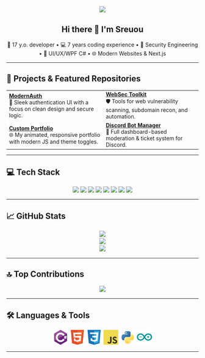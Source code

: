 <div align="center">
  <img height="180" src="https://avatars.githubusercontent.com/u/184767411?s=400&u=fb25f7af2477956deef015ab44131cd8acffdd77&v=4" />
</div>

<h2 align="center">Hi there 👋 I'm <b>Sreuou</b></h2>
<p align="center">
  🧠 17 y.o. developer • 💻 7 years coding experience • 🔐 Security Engineering • 🎨 UI/UX/WPF C# • 🌐 Modern Websites & Next.js
</p>

---

## 🚀 Projects & Featured Repositories

<table>
  <tr>
    <td>
      <a href="https://github.com/sreuou"><b>ModernAuth</b></a><br/>
      🔐 Sleek authentication UI with a focus on clean design and secure logic.
    </td>
    <td>
      <a href="https://github.com/sreuou"><b>WebSec Toolkit</b></a><br/>
      🛡️ Tools for web vulnerability scanning, subdomain recon, and automation.
    </td>
  </tr>
  <tr>
    <td>
      <a href="https://github.com/sreuou"><b>Custom Portfolio</b></a><br/>
      🌐 My animated, responsive portfolio with modern JS and theme toggles.
    </td>
    <td>
      <a href="https://github.com/sreuou"><b>Discord Bot Manager</b></a><br/>
      🤖 Full dashboard-based moderation & ticket system for Discord.
    </td>
  </tr>
</table>

---

## 💻 Tech Stack

<p align="center">
  <img src="https://img.shields.io/badge/.NET-5C2D91?style=for-the-badge&logo=.net&logoColor=white"/>
  <img src="https://img.shields.io/badge/Cloudflare-F38020?style=for-the-badge&logo=Cloudflare&logoColor=white"/>
  <img src="https://img.shields.io/badge/web3.js-F16822?style=for-the-badge&logo=web3.js&logoColor=white"/>
  <img src="https://img.shields.io/badge/Adobe-F00?style=for-the-badge&logo=adobe&logoColor=white"/>
  <img src="https://img.shields.io/badge/After%20Effects-9999FF?style=for-the-badge&logo=Adobe%20After%20Effects&logoColor=white"/>
  <img src="https://img.shields.io/badge/Photoshop-31A8FF?style=for-the-badge&logo=adobe%20photoshop&logoColor=white"/>
  <img src="https://img.shields.io/badge/Node.js-6DA55F?style=for-the-badge&logo=node.js&logoColor=white"/>
  <img src="https://img.shields.io/badge/Unreal-313131?style=for-the-badge&logo=unrealengine&logoColor=white"/>
</p>

---

## 📈 GitHub Stats

<p align="center">
  <img src="https://github-readme-stats.vercel.app/api?username=sreuou&theme=radical&show_icons=true&hide_border=false"/>
  <br/>
  <img src="https://nirzak-streak-stats.vercel.app/?user=sreuou&theme=radical&hide_border=false"/>
  <br/>
  <img src="https://github-readme-stats.vercel.app/api/top-langs/?username=sreuou&layout=compact&theme=radical&hide_border=false"/>
</p>

---

## 🔝 Top Contributions

<p align="center">
  <img src="https://github-contributor-stats.vercel.app/api?username=sreuou&limit=5&theme=shadow_blue&combine_all_yearly_contributions=true"/>
</p>

---

## 🛠️ Languages & Tools

<p align="center">
  <img src="https://raw.githubusercontent.com/devicons/devicon/master/icons/csharp/csharp-original.svg" width="40" title="C#"/>
  <img src="https://raw.githubusercontent.com/devicons/devicon/master/icons/html5/html5-original.svg" width="40" title="HTML5"/>
  <img src="https://raw.githubusercontent.com/devicons/devicon/master/icons/css3/css3-original.svg" width="40" title="CSS3"/>
  <img src="https://raw.githubusercontent.com/devicons/devicon/master/icons/javascript/javascript-original.svg" width="40" title="JavaScript"/>
  <img src="https://raw.githubusercontent.com/devicons/devicon/master/icons/python/python-original.svg" width="40" title="Python"/>
  <img src="https://raw.githubusercontent.com/devicons/devicon/master/icons/arduino/arduino-original.svg" width="40" title="Arduino"/>
</p>

---

<p align="center">
  <a href="https://visitcount.itsvg.in">
  </a>
</p>
